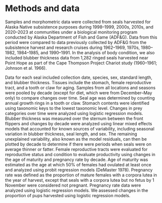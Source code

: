 # Methods and data

Samples and morphometric data were collected from seals harvested for Alaska Native subsistence purposes during 1998–1999, 2000s, 2010s, and 2020–2023 at communities under a biological monitoring program conducted by Alaska Department of Fish and Game (ADF&G). Data from this period were compared to data previously collected by ADF&G from the subsistence harvest and research cruises during 1962–1969, 1970s, 1980–1982, 1984–1985, and 1990–1991. In the analysis of body condition, we also included blubber thickness data from 1,282 ringed seals harvested near Point Hope as part of the Cape Thompson Project Chariot study (1960–1961; Johnson et al. 1966).  

Data for each seal included collection date, species, sex, standard length, and blubber thickness. Tissues include the stomach, female reproductive tract, and a tooth or claw for aging. Samples from all locations and seasons were pooled by decade (except for diet, which were from December–May only) to compare changes over time. Seal age was determined by counting annual growth rings in a tooth or claw. Stomach contents were identified using taxonomic keys to the lowest taxonomic level. Changes in prey categories over time were analyzed using logistic regression models. Blubber thickness was measured over the sternum between the front flippers and changes by decade were analyzed using linear mixed effects models that accounted for known sources of variability, including seasonal variation in blubber thickness, seal length, and sex. The remaining unexplained variability, also known as the model residuals, can then be plotted by decade to determine if there were periods when seals were on average thinner or fatter. Female reproductive tracts were evaluated for reproductive status and condition to evaluate productivity using changes in the age of maturity and pregnancy rate by decade. Age of maturity was estimated as the age at which 50% of females had ovulated at least once and analyzed using probit regression models (DeMaster 1978). Pregnancy rate was defined as the proportion of mature females with a corpora lutea in the year of harvest, except that seals with a corpora lutea but no fetus by 1 November were considered not pregnant. Pregnancy rate data were analyzed using logistic regression models. We assessed changes in the proportion of pups harvested using logistic regression models.
